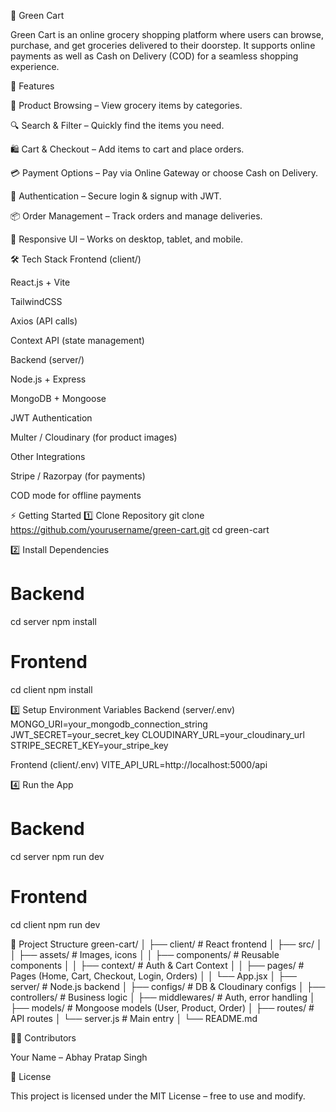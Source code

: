 🥬 Green Cart

Green Cart is an online grocery shopping platform where users can browse, purchase, and get groceries delivered to their doorstep. It supports online payments as well as Cash on Delivery (COD) for a seamless shopping experience.

🚀 Features

🛒 Product Browsing – View grocery items by categories.

🔍 Search & Filter – Quickly find the items you need.

🛍️ Cart & Checkout – Add items to cart and place orders.

💳 Payment Options – Pay via Online Gateway or choose Cash on Delivery.

👤 Authentication – Secure login & signup with JWT.

📦 Order Management – Track orders and manage deliveries.

📱 Responsive UI – Works on desktop, tablet, and mobile.

🛠 Tech Stack
Frontend (client/)

React.js + Vite

TailwindCSS

Axios (API calls)

Context API (state management)

Backend (server/)

Node.js + Express

MongoDB + Mongoose

JWT Authentication

Multer / Cloudinary (for product images)

Other Integrations

Stripe / Razorpay (for payments)

COD mode for offline payments

⚡ Getting Started
1️⃣ Clone Repository
git clone https://github.com/yourusername/green-cart.git
cd green-cart

2️⃣ Install Dependencies
# Backend
cd server
npm install

# Frontend
cd client
npm install

3️⃣ Setup Environment Variables
Backend (server/.env)
MONGO_URI=your_mongodb_connection_string
JWT_SECRET=your_secret_key
CLOUDINARY_URL=your_cloudinary_url
STRIPE_SECRET_KEY=your_stripe_key

Frontend (client/.env)
VITE_API_URL=http://localhost:5000/api

4️⃣ Run the App
# Backend
cd server
npm run dev

# Frontend
cd client
npm run dev

📂 Project Structure
green-cart/
│
├── client/               # React frontend
│   ├── src/
│   │   ├── assets/       # Images, icons
│   │   ├── components/   # Reusable components
│   │   ├── context/      # Auth & Cart Context
│   │   ├── pages/        # Pages (Home, Cart, Checkout, Login, Orders)
│   │   └── App.jsx
│
├── server/               # Node.js backend
│   ├── configs/          # DB & Cloudinary configs
│   ├── controllers/      # Business logic
│   ├── middlewares/      # Auth, error handling
│   ├── models/           # Mongoose models (User, Product, Order)
│   ├── routes/           # API routes
│   └── server.js         # Main entry
│
└── README.md

🧑‍💻 Contributors

Your Name – Abhay Pratap Singh

📜 License

This project is licensed under the MIT License – free to use and modify.
